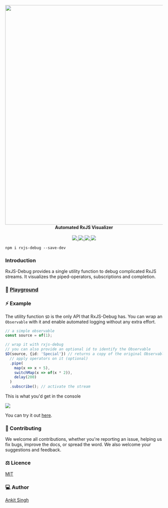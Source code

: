 <p align="center">
    <a href="https://rxjs-debug.github.io">
        <img width="700px" src="https://raw.githubusercontent.com/rxjs-debug/rxjs-debug/master/static/rxjs-debug-banner-shadow.svg"/>
    </a>
    <br/>
    <b>Automated RxJS Visualizer</b><br><br>
    <a aria-label="MIT license" href="https://github.com/rxjs-debug/rxjs-debug/blob/master/LICENSE">
        <img src="https://img.shields.io/badge/License-MIT-blue.svg?style=flat-square&color=420690&labelColor=000">
    </a>
    <a aria-label="npm version" href="https://www.npmjs.com/package/rxjs-debug">
        <img src="https://img.shields.io/npm/v/rxjs-debug?style=flat-square&color=420690&labelColor=000">
    </a>
    <a aria-label="Discord chat" href="https://discord.gg/bw8juJEqu3">
        <img src="https://img.shields.io/badge/chat-discord-blue.svg?style=flat-square&color=420690&labelColor=000">
    </a>
    <a aria-label="PRs welcome" href="http://makeapullrequest.com">
        <img src="https://img.shields.io/badge/PRs-welcome-blue.svg?style=flat-square&color=420690&labelColor=000">
    </a>
</p>

```shell script
npm i rxjs-debug --save-dev
```

### Introduction

RxJS-Debug provides a single utility function to debug complicated RxJS streams.
It visualizes the piped-operators, subscriptions and completion.

### 🤾 [Playground](https://rxjs-debug.github.io)

### ⚡ Example

The utility function `$D` is the only API that RxJS-Debug has.
You can wrap an `Observable` with it and enable automated logging without any extra effort.

```typescript
// a simple observable
const source = of(1);

// wrap it with rxjs-debug
// you can also provide an optional id to identify the Observable
$D(source, {id: 'Special'}) // returns a copy of the original Observable with logging enabled
  // apply operators on it (optional)
  .pipe(
    map(x => x + 5),
    switchMap(x => of(x * 2)),
    delay(200)
  )
  .subscribe(); // activate the stream
```

This is what you'd get in the console

<img src="https://raw.githubusercontent.com/rxjs-debug/rxjs-debug/master/static/readme-example-output.png"/>

You can try it out [here](https://rxjs-debug.github.io).

### 🤝 Contributing

We welcome all contributions, whether you're reporting an issue, helping us fix bugs,
improve the docs, or spread the word. We also welcome your suggestions and feedback.

### ⚖ Licence

[MIT](https://github.com/rxjs-debug/rxjs-debug/blob/master/LICENSE)

### 💻 Author

[Ankit Singh](https://twitter.com/AlionBalyan)
